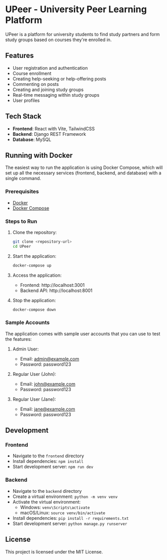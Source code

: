 # UPeer - University Peer Learning Platform

UPeer is a platform for university students to find study partners and form study groups based on courses they're enrolled in.

## Features

- User registration and authentication
- Course enrollment
- Creating help-seeking or help-offering posts
- Commenting on posts
- Creating and joining study groups
- Real-time messaging within study groups
- User profiles

## Tech Stack

- **Frontend**: React with Vite, TailwindCSS
- **Backend**: Django REST Framework
- **Database**: MySQL

## Running with Docker

The easiest way to run the application is using Docker Compose, which will set up all the necessary services (frontend, backend, and database) with a single command.

### Prerequisites

- [Docker](https://docs.docker.com/get-docker/)
- [Docker Compose](https://docs.docker.com/compose/install/)

### Steps to Run

1. Clone the repository:
   ```bash
   git clone <repository-url>
   cd UPeer
   ```

2. Start the application:
   ```bash
   docker-compose up
   ```

3. Access the application:
   - Frontend: http://localhost:3001
   - Backend API: http://localhost:8001

4. Stop the application:
   ```bash
   docker-compose down
   ```

### Sample Accounts

The application comes with sample user accounts that you can use to test the features:

1. Admin User:
   - Email: admin@example.com
   - Password: password123

2. Regular User (John):
   - Email: john@example.com
   - Password: password123

3. Regular User (Jane):
   - Email: jane@example.com
   - Password: password123

## Development

### Frontend

- Navigate to the `frontend` directory
- Install dependencies: `npm install`
- Start development server: `npm run dev`

### Backend

- Navigate to the `backend` directory
- Create a virtual environment: `python -m venv venv`
- Activate the virtual environment:
  - Windows: `venv\Scripts\activate`
  - macOS/Linux: `source venv/bin/activate`
- Install dependencies: `pip install -r requirements.txt`
- Start development server: `python manage.py runserver`

## License

This project is licensed under the MIT License.